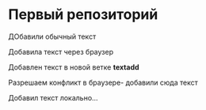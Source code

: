 # Первый репозиторий 

ДОбавили обычный текст 

Добавила текст через браузер

Добавлен текст в новой ветке **textadd**


Разрешаем конфликт в браузере- добавили сюда текст

Добавил текст локально...
